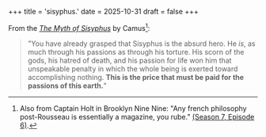 +++
title = 'sisyphus.'
date = 2025-10-31
draft = false
+++

From the [*The Myth of Sisyphus*](https://www.penguinrandomhouse.com/books/23470/the-myth-of-sisyphus-by-albert-camus/) by Camus[^1]:


> "You have already grasped that Sisyphus is the absurd hero. He *is*, as much through his passions as through his torture. His scorn of the gods, his hatred of death, and his passion for life won him that unspeakable penalty in which the whole being is exerted toward accomplishing nothing. **This is the price that must be paid for the passions of this earth.**"


[^1]: Also from Captain Holt in Brooklyn Nine Nine: "Any french philosophy post-Rousseau is essentially a magazine, you rube." [(Season 7, Episode 6)](https://youtu.be/BzN8tbcCVrs?t=168).
